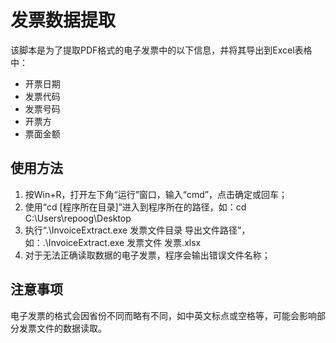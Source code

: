 # 发票数据提取

该脚本是为了提取PDF格式的电子发票中的以下信息，并将其导出到Excel表格中：
* 开票日期
* 发票代码
* 发票号码
* 开票方
* 票面金额


## 使用方法

1. 按Win+R，打开左下角“运行”窗口，输入“cmd”，点击确定或回车；
2. 使用“cd [程序所在目录]”进入到程序所在的路径，如：cd C:\Users\repoog\Desktop
3. 执行“.\InvoiceExtract.exe 发票文件目录 导出文件路径”，如：.\InvoiceExtract.exe 发票文件 发票.xlsx
4. 对于无法正确读取数据的电子发票，程序会输出错误文件名称；

## 注意事项

电子发票的格式会因省份不同而略有不同，如中英文标点或空格等，可能会影响部分发票文件的数据读取。

